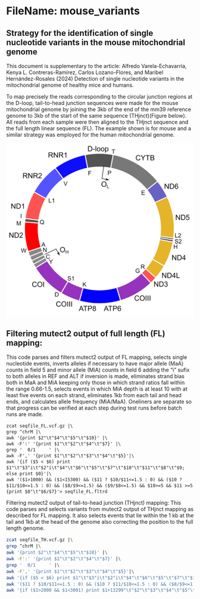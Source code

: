 # FileName: mouse_variants

## Strategy for the identification of single nucleotide variants in the mouse mitochondrial genome

This document is supplementary to the article:
Alfredo Varela-Echavarría, Kenya L. Contreras-Ramírez, Carlos Lozano-Flores, and Maribel Hernández-Rosales (2024) Detection of single nucleotide variants in the mitochondrial genome of healthy mice and humans.

To map precisely the reads corresponding to the circular junction regions at the D-loop, tail-to-head junction sequences were made for the mouse mitochondrial genome by joining the 3kb of the end of the mm39 reference genome to 3kb of the start of the same sequence (THjnct)(Figure below). All reads from each sample were then aligned to the THjnct sequence and the full length linear sequence (FL). The example shown is for mouse and a similar strategy was employed for the human mitochondrial genome.

![Fig_namexxxx!](Fig1.tif)

## Filtering mutect2 output of full length (FL) mapping:

This code parses and filters mutect2 output of FL mapping, selects single nucleotide events, inverts alleles if necessary to have major allele (MaA) counts in field 5 and minor allele (MiA) counts in field 6 adding the “i” sufix to both alleles in REF and ALT if inversion is made, eliminates strand bias both in MaA and MiA keeping only those in which strand ratios fall within the range 0.66-1.5, selects events in which MiA depth is at least 10 with at least five events on each strand, eliminates 1kb from each tail and head ends, and calculates allele frequency (MiA/MaA). Oneliners are separate so that progress can be verified at each step during test runs before batch runs are made.

```
zcat seqfile_FL.vcf.gz |\
grep ^chrM |\
awk '{print $2"\t"$4"\t"$5"\t"$10}' |\
awk -F':' '{print $1"\t"$2"\t"$4"\t"$7}' |\
grep '  0/1     ' |\
awk -F',' '{print $1"\t"$2"\t"$3"\t"$4"\t"$5}'|\
awk '{if ($5 < $6) print $1"\t"$3"i\t"$2"i\t"$4"\t"$6"\t"$5"\t"$7"\t"$10"\t"$11"\t"$8"\t"$9; else print $0}'|\
awk '($1>1000) && ($1<15300) && ($11 ? $10/$11<=1.5 : 0) && ($10 ? $11/$10<=1.5 : 0) && ($8/$9<=1.5) && ($9/$8<=1.5) && $10>=5 && $11 >=5 {print $0"\t"$6/$7}'> seqfile_FL.fltrd
```
Filtering mutect2 output of tail-to-head junction (THjnct) mapping:
This code parses and selects variants from mutect2 output of THjnct mapping as described for FL mapping. It also selects events that lie within the 1 kb at the tail and 1kb at the head of the genome also correcting the position to the full length genome.

```bash
zcat seqfile_TH.vcf.gz |\
grep ^chrM |\
awk '{print $2"\t"$4"\t"$5"\t"$10}' |\
awk -F':' '{print $1"\t"$2"\t"$4"\t"$7}' |\
grep '  0/1     ' |\
awk -F',' '{print $1"\t"$2"\t"$3"\t"$4"\t"$5}'|\
awk '{if ($5 < $6) print $1"\t"$3"i\t"$2"i\t"$4"\t"$6"\t"$5"\t"$7"\t"$10"\t"$11"\t"$8"\t"$9; else print $0}'|\
awk '($11 ? $10/$11<=1.5 : 0) && ($10 ? $11/$10<=1.5 : 0) && ($8/$9<=1.5) && ($9/$8<=1.5) && $10>=5 && $11 >=5 {print $0}' |\
awk '{if ($1>2000 && $1<3001) print $1+13299"\t"$2"\t"$3"\t"$4"\t"$5"\t"$6"\t"$7"\t"$8"\t"$9"\t"$10"\t"$11"\t"$6/$7; else if ($1>3000 && $1<4001) print $1-3000"\t"$2"\t"$3"\t"$4"\t"$5"\t"$6"\t"$7"\t"$8"\t"$9"\t"$10"\t"$11"\t"$6/$7}'> seqfile_TH.fltrd
```
